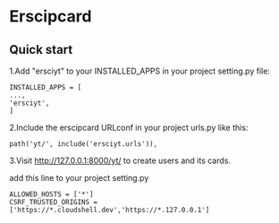 Erscipcard
=========

Quick start
-----------
1.Add "ersciyt" to your INSTALLED_APPS in your project setting.py file:
```
INSTALLED_APPS = [
...,
'ersciyt',
]
```

2.Include the erscipcard URLconf in your project urls.py like this:

```
path('yt/', include('ersciyt.urls')),
```

3.Visit http://127.0.0.1:8000/yt/ to create users and its cards.

add this line to your project setting.py
```
ALLOWED_HOSTS = ['*']
CSRF_TRUSTED_ORIGINS = ['https://*.cloudshell.dev','https://*.127.0.0.1']
```
